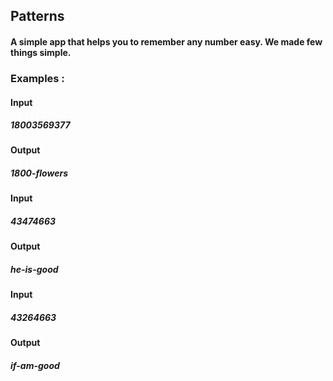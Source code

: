 ## Patterns
#### A simple app that helps you to remember any number easy. We made few things simple. 

### Examples :

#### Input 
##### 18003569377
#### Output  
##### 1800-flowers

#### Input 
##### 43474663
#### Output  
##### he-is-good

#### Input 
##### 43264663
#### Output  
##### if-am-good

